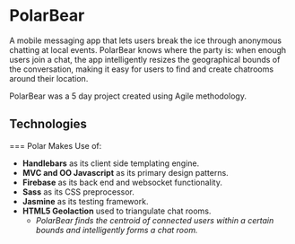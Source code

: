 PolarBear
===
A mobile messaging app that lets users break the ice through anonymous chatting at local events. PolarBear knows where the party is: when enough users join a chat, the app intelligently resizes the geographical bounds of the conversation, making it easy for users to find and create chatrooms around their location.

PolarBear was a 5 day project created using Agile methodology.


## Technologies
===
Polar Makes Use of:
  - **Handlebars** as its client side templating engine.
  - **MVC and OO Javascript** as its primary design patterns.
  - **Firebase** as its back end and websocket functionality.
  - **Sass** as its CSS preprocessor.
  - **Jasmine** as its testing framework.
  - **HTML5 Geolaction** used to triangulate chat rooms.
    - *PolarBear finds the centroid of connected users within a certain bounds and intelligently forms a chat room.*
